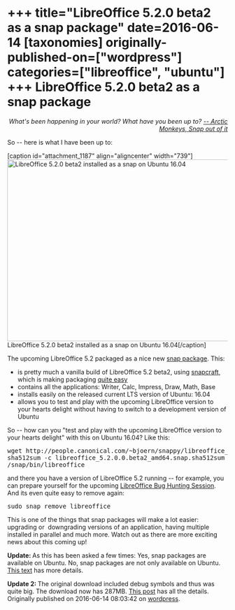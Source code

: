 +++
title="LibreOffice 5.2.0 beta2 as a snap package"
date=2016-06-14
[taxonomies]
originally-published-on=["wordpress"]
categories=["libreoffice", "ubuntu"]
+++
LibreOffice 5.2.0 beta2 as a snap package
=========================================

<p style="text-align:right;"><em>What's been happening in your world?</em>
<em> What have you been up to?</em>
<em><a href="https://www.youtube.com/watch?v=H8tLS_NOWLs">-- Arctic Monkeys, Snap out of it</a></em></p>
<p style="text-align:left;">So -- here is what I have been up to:</p>


[caption id="attachment_1187" align="aligncenter" width="739"]<a href="https://skyfromme.files.wordpress.com/2016/06/libreoffice-5-2snap.png"><img class="size-large wp-image-1187" src="https://skyfromme.files.wordpress.com/2016/06/libreoffice-5-2snap.png?w=739" alt="LibreOffice 5.2.0 beta2 installed as a snap on Ubuntu 16.04" width="739" height="416" /></a> LibreOffice 5.2.0 beta2 installed as a snap on Ubuntu 16.04[/caption]

The upcoming LibreOffice 5.2 packaged as a nice new <a href="https://developer.ubuntu.com/en/snappy/">snap package</a>. This:
<ul>
	<li>is pretty much a vanilla build of LibreOffice 5.2 beta2, using <a href="https://github.com/ubuntu-core/snapcraft">snapcraft,</a> which is making packaging <a href="https://git.launchpad.net/~bjoern-michaelsen/df-libreoffice/+git/libreoffice-snap-playground/tree/?h=xenial&amp;id=61a7acbd2c71ce34eca0a8f4c221fa47104af002">quite easy</a></li>
	<li>contains all the applications: Writer, Calc, Impress, Draw, Math, Base</li>
	<li>installs easily on the released current LTS version of Ubuntu: 16.04</li>
	<li>allows you to test and play with the upcoming LibreOffice version to your hearts delight without having to switch to a development version of Ubuntu</li>
</ul>
So -- how can you "test and play with the upcoming LibreOffice version to your hearts delight" with this on Ubuntu 16.04? Like this:
<pre>wget http://people.canonical.com/~bjoern/snappy/libreoffice_5.2.0.0.beta2_amd64.snap{,.sha512sum}
sha512sum -c libreoffice_5.2.0.0.beta2_amd64.snap.sha512sum &amp;&amp; sudo snap install --devmode libreoffice_5.2.0.0.beta2_amd64.snap
/snap/bin/libreoffice</pre>
and there you have a version of LibreOffice 5.2 running -- for example, you can prepare yourself for the upcoming <a href="https://blog.documentfoundation.org/blog/2016/06/13/coming-up-the-next-libreoffice-bug-hunting-session/">LibreOffice Bug Hunting Session</a>. And its even quite easy to remove again:
<pre>sudo snap remove libreoffice</pre>
This is one of the things that snap packages will make a lot easier: upgrading or  downgrading versions of an application, having multiple installed in parallel and much more. Watch out as there are more exciting news about this coming up!

<strong>Update: </strong>As this has been asked a few times: Yes, snap packages are available on Ubuntu. No, snap packages are not only available on Ubuntu. <a href="https://insights.ubuntu.com/2016/06/14/universal-snap-packages-launch-on-multiple-linux-distros/">This text</a> has more details.

<strong>Update 2: </strong>The original download included debug symbols and thus was quite big. The download now has 287MB. <a href="https://skyfromme.wordpress.com/2016/06/16/a-third-of-a-libreoffice-snap/">This post</a> has all the details.
Originally published on 2016-06-14 08:03:42 on [wordpress](https://skyfromme.wordpress.com/2016/06/14/libreoffice-5-2-0-beta2-as-a-snap-package/).
